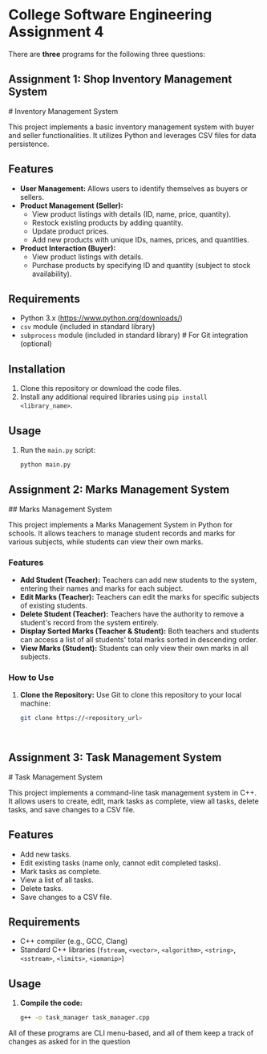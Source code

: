 <h1>College Software Engineering Assignment 4</h1>

There are <b>three</b> programs for the following three questions:

<h2>Assignment 1: Shop Inventory Management System</h2>
# Inventory Management System

This project implements a basic inventory management system with buyer and seller functionalities. It utilizes Python and leverages CSV files for data persistence.

## Features

* **User Management:** Allows users to identify themselves as buyers or sellers.
* **Product Management (Seller):**
    * View product listings with details (ID, name, price, quantity).
    * Restock existing products by adding quantity.
    * Update product prices.
    * Add new products with unique IDs, names, prices, and quantities.
* **Product Interaction (Buyer):**
    * View product listings with details.
    * Purchase products by specifying ID and quantity (subject to stock availability).

## Requirements

* Python 3.x (https://www.python.org/downloads/)
* `csv` module (included in standard library)
* `subprocess` module (included in standard library)  # For Git integration (optional)

## Installation

1. Clone this repository or download the code files.
2. Install any additional required libraries using `pip install <library_name>`.

## Usage

1. Run the `main.py` script:

   ```bash
   python main.py

<h2>Assignment 2: Marks Management System</h2>
## Marks Management System

This project implements a Marks Management System in Python for schools. It allows teachers to manage student records and marks for various subjects, while students can view their own marks.

### Features

* **Add Student (Teacher):** Teachers can add new students to the system, entering their names and marks for each subject.
* **Edit Marks (Teacher):** Teachers can edit the marks for specific subjects of existing students.
* **Delete Student (Teacher):** Teachers have the authority to remove a student's record from the system entirely.
* **Display Sorted Marks (Teacher & Student):** Both teachers and students can access a list of all students' total marks sorted in descending order.
* **View Marks (Student):** Students can only view their own marks in all subjects.

### How to Use

1. **Clone the Repository:**
   Use Git to clone this repository to your local machine:

   ```bash
   git clone https://<repository_url>

    
<h2>Assignment 3: Task Management System</h2>
# Task Management System

This project implements a command-line task management system in C++. It allows users to create, edit, mark tasks as complete, view all tasks, delete tasks, and save changes to a CSV file.

## Features

* Add new tasks.
* Edit existing tasks (name only, cannot edit completed tasks).
* Mark tasks as complete.
* View a list of all tasks.
* Delete tasks.
* Save changes to a CSV file.

## Requirements

* C++ compiler (e.g., GCC, Clang)
* Standard C++ libraries (`fstream`, `<vector>`, `<algorithm>`, `<string>`, `<sstream>`, `<limits>`, `<iomanip>`)

## Usage

1. **Compile the code:**

   ```bash
   g++ -o task_manager task_manager.cpp


All of these programs are CLI menu-based, and all of them keep a track of changes as asked for in the question
